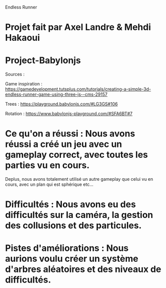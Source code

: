 Endless Runner

# Projet fait par Axel Landre & Mehdi Hakaoui
# Project-Babylonjs

Sources : 

Game inspiration : https://gamedevelopment.tutsplus.com/tutorials/creating-a-simple-3d-endless-runner-game-using-three-js--cms-29157

Trees : https://playground.babylonjs.com/#LG3GS#106

Rotation : https://www.babylonjs-playground.com/#SFA6BT#7


# Ce qu'on a réussi : Nous avons réussi a créé un jeu avec un gameplay correct, avec toutes les parties vu en cours.
Deplus, nous avons totalement utilisé un autre gameplay que celui vu en cours, avec un plan qui est sphérique etc...

# Difficultés : Nous avons eu des difficultés sur la caméra, la gestion des collusions et des particules.

# Pistes d'améliorations : Nous aurions voulu créer un système d'arbres aléatoires et des niveaux de difficultés.
